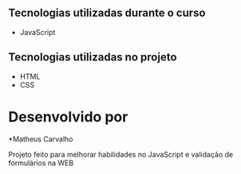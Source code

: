 ## Tecnologias utilizadas durante o curso
* JavaScript

## Tecnologias utilizadas no projeto
* HTML
* CSS

# Desenvolvido por
*Matheus Carvalho

Projeto feito para melhorar habilidades no JavaScript e validação de formulários na WEB

